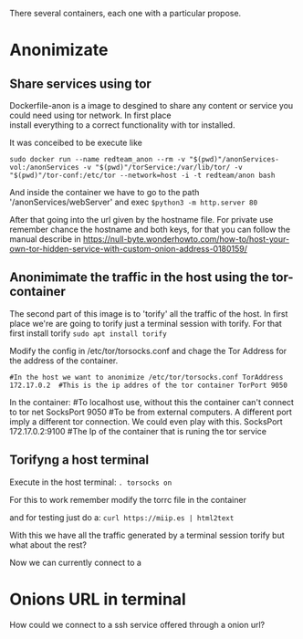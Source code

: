 There several containers, each one with a particular propose.

# Anonimizate
## Share services using tor
Dockerfile-anon is a image to desgined to share any content or service you could need using tor network. In first place \
install everything to a correct functionality with tor installed.

It was conceibed to be execute like

```
sudo docker run --name redteam_anon --rm -v "$(pwd)"/anonServices-vol:/anonServices -v "$(pwd)"/torService:/var/lib/tor/ -v "$(pwd)"/tor-conf:/etc/tor --network=host -i -t redteam/anon bash
```

And inside the container we have to go to the path '/anonServices/webServer' and exec `$python3 -m http.server 80`

After that going into the url given by the hostname file. For private use remember chance the hostname and both keys, for that you can follow the manual describe in https://null-byte.wonderhowto.com/how-to/host-your-own-tor-hidden-service-with-custom-onion-address-0180159/



## Anonimimate the traffic in the host using the tor-container
The second part of this image is to 'torify' all the traffic of the host.
In first place we're are going to torify just a terminal session with torify. For that first install torify
`sudo apt install torify`

Modify the config in /etc/tor/torsocks.conf and chage the Tor Address for the address of the container.

`#In the host we want to anonimize /etc/tor/torsocks.conf
TorAddress 172.17.0.2  #This is the ip addres of the tor container
TorPort 9050`

In the container:
#To localhost use, without this the container can't connect to tor net
SocksPort 9050
#To be from external computers. A different port imply a different tor connection. We could even play with this.
SocksPort 172.17.0.2:9100 #The Ip of the container that is runing the tor service



## Torifyng a host terminal

Execute in the host terminal:
`. torsocks on`

For this to work remember modify the torrc file in the container

and for testing just do a:
`curl https://miip.es | html2text`


With this we have all the traffic generated by a terminal session torify but what about the rest?

Now we can currently connect to a

# Onions URL in terminal
How could we connect to a ssh service offered through a onion url?
